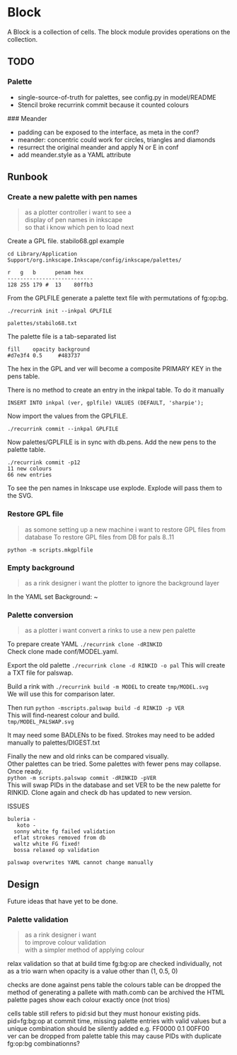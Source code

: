# Block

A Block is a collection of cells. The block module provides operations on the collection.

## TODO
### Palette

- single-source-of-truth for palettes, see config.py in model/README
- Stencil broke recurrink commit because it counted colours

### Meander

- padding can be exposed to the interface, as meta in the conf?
- meander: concentric could work for circles, triangles and diamonds
- resurrect the original meander and apply N or E in conf 
- add meander.style as a YAML attribute


## Runbook
### Create a new palette with pen names

> as a plotter controller i want to see a  
> display of pen names in inkscape   
> so that i know which pen to load next  


Create a GPL file.
stabilo68.gpl example

```
cd Library/Application Support/org.inkscape.Inkscape/config/inkscape/palettes/

r   g   b      penam hex
---------------------------
128 255 179 #  13    80ffb3
```
From the GPLFILE generate a palette text file with permutations of fg:op:bg.

```
./recurrink init --inkpal GPLFILE

palettes/stabilo68.txt
```
The palette file is a tab-separated list
```
fill    opacity background
#d7e3f4 0.5     #483737
```
The hex in the GPL and ver will become a composite PRIMARY KEY in the pens table.

There is no method to create an entry in the inkpal table. 
To do it manually

```
INSERT INTO inkpal (ver, gplfile) VALUES (DEFAULT, 'sharpie');
```
Now import the values from the GPLFILE.

```
./recurrink commit --inkpal GPLFILE
```
Now palettes/GPLFILE is in sync with db.pens. 
Add the new pens to the palette table.

```
./recurrink commit -p12
11 new colours 
66 new entries
```
To see the pen names in Inkscape use explode.
Explode will pass them to the SVG.

### Restore GPL file 

> as somone setting up a new machine i want to restore GPL files from database
To restore GPL files from DB for pals 8..11 

```
python -m scripts.mkgplfile
```

### Empty background
> as a rink designer i want the plotter to ignore the background layer

In the YAML set Background: ~

### Palette conversion
> as a plotter i want convert a rinks to use a new pen palette

To prepare create YAML 
`./recurrink clone -dRINKID`  
Check clone made conf/MODEL.yaml.

Export the old palette 
`./recurrink clone -d RINKID -o pal`
This will create a TXT file for palswap. 

Build a rink with `./recurrink build -m MODEL` to create `tmp/MODEL.svg`  
We will use this for comparison later.

Then run 
`python -mscripts.palswap build -d RINKID -p VER`  
This will find-nearest colour and build.  
`tmp/MODEL_PALSWAP.svg`  

It may need some BADLENs to be fixed.
Strokes may need to be added manually to palettes/DIGEST.txt

Finally the new and old rinks can be compared visually.  
Other palettes can be tried. Some palettes with fewer pens may collapse. Once ready.  
`python -m scripts.palswap commit -dRINKID -pVER `   
This will swap PIDs in the database and set VER to be the new palette for RINKID.
Clone again and check db has updated to new version.

ISSUES
```
buleria -
   koto -
  sonny white fg failed validation
  eflat strokes removed from db
  waltz white FG fixed!
  bossa relaxed op validation

palswap overwrites YAML cannot change manually
```

## Design
Future ideas that have yet to be done.

### Palette validation
> as a rink designer i want  
> to improve colour validation  
> with a simpler method of applying colour

relax validation so that at build time
fg:bg:op are checked individually, not as a trio
warn when opacity is a value other than (1, 0.5, 0)

checks are done against pens table
the colours table can be dropped
the method of generating a pallete with math.comb can be archived
the HTML palette pages show each colour exactly once (not trios)

cells table still refers to pid:sid
but they must honour existing pids. pid=fg:bg:op
at commit time, missing palette entries with valid values 
but a unique combination  should be silently added 
e.g. FF0000 0.1 00FF00  
ver can be dropped from palette table
this may cause PIDs with duplicate fg:op:bg combinationns?
